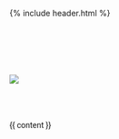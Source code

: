 {% include header.html %}

<div class="container">
  <!-- 1 -->
  <div class="row" style="margin-top:100px;">
    <!-- 2 -->
      <div class="col-sm-3" style="font-size:12px">
        <img src="http://main.slow.co/slow-white.png" max-width="100%">
      </div>

  <div class="col-sm-8 blogpost" style="font-family: 'Roboto', sans-serif;margin-top:65px">
      <!-- 3 -->
        <article>
          {{ content }}
        <article>
      </div>
      <!-- 3 -->
    </div>
    <!-- 2 -->
  </div>
  <!-- 1 -->
</div>
